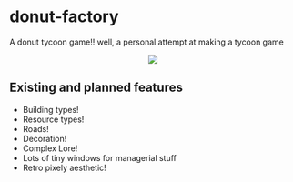 # donut-factory
A donut tycoon game!! well, a personal attempt at making a tycoon game

<p align=center><img src='http://i.imgur.com/BQz0QAV.png'></p>

## Existing and planned features

* Building types!
* Resource types!
* Roads!
* Decoration!
* Complex Lore!
* Lots of tiny windows for managerial stuff
* Retro pixely aesthetic!
